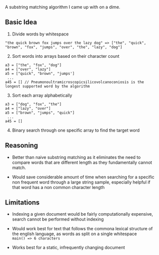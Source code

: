 A substring matching algorithm I came up with on a dime.  

## Basic Idea

1. Divide words by whitespace  
```
"the quick brown fox jumps over the lazy dog" => ["the", "quick", "brown", "fox", "jumps", "over", "the", "lazy", "dog"]
```

2. Sort words into arrays based on their character count  
```
a3 = ["the", "fox", "dog"]
a4 = ["over", "lazy"]
a5 = ["quick", "brown", "jumps']
 ...
a45 = [] // Pneumonoultramicroscopicsilicovolcanoconiosis is the longest supported word by the algorithm
```

3. Sort each array alphabetically  
```
a3 = ["dog", "fox", "the"]
a4 = ["lazy", "over"]
a5 = ["brown", "jumps", "quick"]
 ...
a45 = []

```

4. Binary search through one specific array to find the target word  

## Reasoning  

- Better than naive substring matching as it eliminates the need to compare words that are different length as they
fundamentally cannot match.  

- Would save considerable amount of time when searching for a specific non frequent word through a large string sample, especially helpful
if that word has a non common character length  

## Limitations  

- Indexing a given document would be fairly computationally expensive, search cannot be performed without indexing  

- Would work best for text that follows the commona lexical structure of the english language, as words as split on a single whitespace  
    `main() => 6 characters`

- Works best for a static, infrequently changing document
